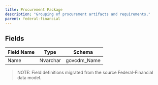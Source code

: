 ```yaml
---
title: Procurement Package
description: "Grouping of procurement artifacts and requirements."
parent: federal-financial
---
```


## Fields

| Field Name | Type | Schema |
|------------|------|--------|
| Name | Nvarchar | govcdm_Name |

> NOTE: Field definitions migrated from the source Federal-Financial data model.
